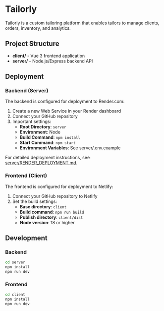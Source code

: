 # Tailorly

Tailorly is a custom tailoring platform that enables tailors to manage clients, orders, inventory, and analytics.

## Project Structure

- **client/** - Vue 3 frontend application
- **server/** - Node.js/Express backend API

## Deployment

### Backend (Server)

The backend is configured for deployment to Render.com:

1. Create a new Web Service in your Render dashboard
2. Connect your GitHub repository
3. Important settings:
   - **Root Directory**: `server`
   - **Environment**: Node
   - **Build Command**: `npm install`
   - **Start Command**: `npm start`
   - **Environment Variables**: See server/.env.example

For detailed deployment instructions, see [server/RENDER_DEPLOYMENT.md](server/RENDER_DEPLOYMENT.md).

### Frontend (Client)

The frontend is configured for deployment to Netlify:

1. Connect your GitHub repository to Netlify
2. Set the build settings:
   - **Base directory**: `client`
   - **Build command**: `npm run build`
   - **Publish directory**: `client/dist`
   - **Node version**: 18 or higher

## Development

### Backend

```bash
cd server
npm install
npm run dev
```

### Frontend

```bash
cd client
npm install
npm run dev
```
